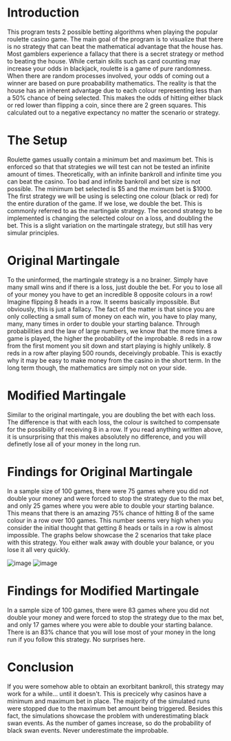# Introduction

This program tests 2 possible betting algorithms when playing the popular roulette casino game. The main goal of the program is to visualize that there is no strategy that can beat the mathematical advantage that the house has. Most gamblers experience a fallacy that there is a secret strategy or method to beating the house. While certain skills such as card counting may increase your odds in blackjack, roulette is a game of pure randomness. When there are random processes involved, your odds of coming out a winner are based on pure proabability mathematics. The reality is that the house has an inherent advantage due to each colour representing less than a 50% chance of being selected. This makes the odds of hitting either black or red lower than flipping a coin, since there are 2 green squares. This calculated out to a negative expectancy no matter the scenario or strategy.

# The Setup

Roulette games usually contain a minimum bet and maximum bet. This is enforced so that that strategies we will test can not be tested an infinite amount of times. Theoretically, with an infinite bankroll and infinite time you can beat the casino. Too bad and infinite bankroll and bet size is not possible. The minimum bet selected is $5 and the mximum bet is $1000. The first strategy we will be using is selecting one colour (black or red) for the entire duration of the game. If we lose, we double the bet. This is commonly referred to as the martingale strategy. The second strategy to be implemented is changing the selected colour on a loss, and doubling the bet. This is a slight variation on the martingale strategy, but still has very simular principles.

# Original Martingale

To the uninformed, the martingale strategy is a no brainer. Simply have many small wins and if there is a loss, just double the bet. For you to lose all of your money you have to get an incredible 8 opposite colours in a row! Imagine flipping 8 heads in a row. It seems basically impossible. But obviously, this is just a fallacy. The fact of the matter is that since you are only collecting a small sum of money on each win, you have to play many, many, many times in order to double your starting balance. Through probabilities and the law of large numbers, we know that the more times a game is played, the higher the probability of the improbable. 8 reds in a row from the first moment you sit down and start playing is highly unlikely. 8 reds in a row after playing 500 rounds, deceivingly probable. This is exactly why it may be easy to make money from the casino in the short term. In the long term though, the mathematics are simply not on your side. 

# Modified Martingale

Similar to the original martingale, you are doubling the bet with each loss. The difference is that with each loss, the colour is switched to compensate for the possibility of receiving 8 in a row. If you read anything written above, it is unsurprising that this makes absolutely no difference, and you will definetly lose all of your money in the long run.

# Findings for Original Martingale

In a sample size of 100 games, there were 75 games where you did not double your money and were forced to stop the strategy due to the max bet, and only 25 games where you were able to double your starting balance. This means that there is an amazing 75% chance of hitting 8 of the same colour in a row over 100 games. This number seems very high when you consider the initial thought that getting 8 heads or tails in a row is almost impossible. The graphs below showcase the 2 scenarios that take place with this strategy. You either walk away with double your balance, or you lose it all very quickly.

![image](https://user-images.githubusercontent.com/93741754/147505771-4e274d39-e0cd-4a10-a99b-ed02ede9b4ac.png) 
![image](https://user-images.githubusercontent.com/93741754/147505782-74a3e8d2-912d-4596-8894-ca76205e66ad.png)

# Findings for Modified Martingale

In a sample size of 100 games, there were 83 games where you did not double your money and were forced to stop the strategy due to the max bet, and only 17 games where you were able to double your starting balance. There is an 83% chance that you will lose most of your money in the long run if you follow this strategy. No surprises here.

# Conclusion

If you were somehow able to obtain an exorbitant bankroll, this strategy may work for a while... until it doesn't. This is precicely why casinos have a minimum and maximum bet in place. The majority of the simulated runs were stopped due to the maximum bet amount being triggered. Besides this fact, the simulations showcase the problem with underestimating black swan events. As the number of games increase, so do the probability of black swan events. Never underestimate the improbable.





